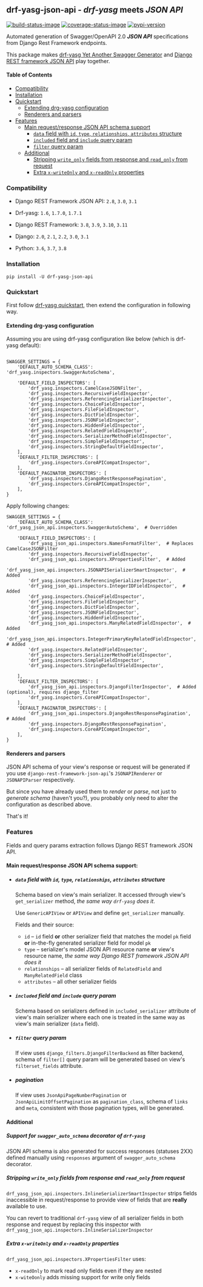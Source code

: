 ## drf-yasg-json-api - ***drf-yasg*** meets ***JSON API***

[![build-status-image]][travis]
[![coverage-status-image]][codecov]
[![pypi-version]][pypi]

Automated generation of Swagger/OpenAPI 2.0 ***JSON API*** specifications from Django Rest Framework endpoints.

This package makes [drf-yasg Yet Another Swagger Generator](https://github.com/axnsan12/drf-yasg) and 
[Django REST framework JSON API](https://github.com/django-json-api/django-rest-framework-json-api) play together.

#### Table of Contents
<!-- START doctoc generated TOC please keep comment here to allow auto update -->
<!-- DON'T EDIT THIS SECTION, INSTEAD RE-RUN doctoc TO UPDATE -->


- [Compatibility](#compatibility)
- [Installation](#installation)
- [Quickstart](#quickstart)
  - [Extending drg-yasg configuration](#extending-drg-yasg-configuration)
  - [Renderers and parsers](#renderers-and-parsers)
- [Features](#features)
  - [Main request/response JSON API schema support](#main-requestresponse-json-api-schema-support)
    - [`data` field with `id`, `type`, `relationships`, `attributes` structure](#data-field-with-id-type-relationships-attributes-structure)
    - [`included` field and `include` query param](#included-field-and-include-query-param)
    - [`filter` query param](#filter-query-param)
  - [Additional](#additional)
    - [Stripping `write_only` fields from response and `read_only` from request](#stripping-write_only-fields-from-response-and-read_only-from-request)
    - [Extra `x-writeOnly` and `x-readOnly` properties](#extra-x-writeonly-and-x-readonly-properties)

<!-- END doctoc generated TOC please keep comment here to allow auto update -->


### Compatibility

- Django REST Framework JSON API: `2.8`, `3.0`, `3.1`
- Drf-yasg: `1.6`, `1.7.0`, `1.7.1`


- Django REST Framework: `3.8`, `3.9`, `3.10`, `3.11`
- Django: `2.0`, `2.1`, `2.2`, `3.0`, `3.1`
- Python: `3.6`, `3.7`, `3.8`

### Installation

```
pip install -U drf-yasg-json-api
```

### Quickstart

First follow [drf-yasg quickstart](https://github.com/axnsan12/drf-yasg#1-quickstart),
then extend the configuration in following way.

#### Extending drg-yasg configuration
Assuming you are using drf-yasg configuration like below (which is drf-yasg default):
```

SWAGGER_SETTINGS = {
    'DEFAULT_AUTO_SCHEMA_CLASS': 'drf_yasg.inspectors.SwaggerAutoSchema',

    'DEFAULT_FIELD_INSPECTORS': [
        'drf_yasg.inspectors.CamelCaseJSONFilter',
        'drf_yasg.inspectors.RecursiveFieldInspector',
        'drf_yasg.inspectors.ReferencingSerializerInspector',
        'drf_yasg.inspectors.ChoiceFieldInspector',
        'drf_yasg.inspectors.FileFieldInspector',
        'drf_yasg.inspectors.DictFieldInspector',
        'drf_yasg.inspectors.JSONFieldInspector',
        'drf_yasg.inspectors.HiddenFieldInspector',
        'drf_yasg.inspectors.RelatedFieldInspector',
        'drf_yasg.inspectors.SerializerMethodFieldInspector',
        'drf_yasg.inspectors.SimpleFieldInspector',
        'drf_yasg.inspectors.StringDefaultFieldInspector',
    ],
    'DEFAULT_FILTER_INSPECTORS': [
        'drf_yasg.inspectors.CoreAPICompatInspector',
    ],
    'DEFAULT_PAGINATOR_INSPECTORS': [
        'drf_yasg.inspectors.DjangoRestResponsePagination',
        'drf_yasg.inspectors.CoreAPICompatInspector',
    ],
}
```

Apply following changes:
```
SWAGGER_SETTINGS = {
    'DEFAULT_AUTO_SCHEMA_CLASS': 'drf_yasg_json_api.inspectors.SwaggerAutoSchema',  # Overridden

    'DEFAULT_FIELD_INSPECTORS': [
        'drf_yasg_json_api.inspectors.NamesFormatFilter',  # Replaces CamelCaseJSONFilter
        'drf_yasg.inspectors.RecursiveFieldInspector',  
        'drf_yasg_json_api.inspectors.XPropertiesFilter',  # Added 
        'drf_yasg_json_api.inspectors.JSONAPISerializerSmartInspector',  # Added
        'drf_yasg.inspectors.ReferencingSerializerInspector',
        'drf_yasg_json_api.inspectors.IntegerIDFieldInspector',  # Added
        'drf_yasg.inspectors.ChoiceFieldInspector',
        'drf_yasg.inspectors.FileFieldInspector',
        'drf_yasg.inspectors.DictFieldInspector',
        'drf_yasg.inspectors.JSONFieldInspector',
        'drf_yasg.inspectors.HiddenFieldInspector',
        'drf_yasg_json_api.inspectors.ManyRelatedFieldInspector',  # Added
        'drf_yasg_json_api.inspectors.IntegerPrimaryKeyRelatedFieldInspector',  # Added 
        'drf_yasg.inspectors.RelatedFieldInspector',
        'drf_yasg.inspectors.SerializerMethodFieldInspector',
        'drf_yasg.inspectors.SimpleFieldInspector',
        'drf_yasg.inspectors.StringDefaultFieldInspector',

    ],
    'DEFAULT_FILTER_INSPECTORS': [
        'drf_yasg_json_api.inspectors.DjangoFilterInspector',  # Added (optional), requires django_filter 
        'drf_yasg.inspectors.CoreAPICompatInspector',
    ],
    'DEFAULT_PAGINATOR_INSPECTORS': [
        'drf_yasg_json_api.inspectors.DjangoRestResponsePagination',  # Added
        'drf_yasg.inspectors.DjangoRestResponsePagination',
        'drf_yasg.inspectors.CoreAPICompatInspector',
    ],
}
```

#### Renderers and parsers

JSON API schema of your view's response or request will be generated if you use `django-rest-framework-json-api`'s
 `JSONAPIRenderer` or `JSONAPIParser` respectively. 

But since you have already used them to *render* or *parse*, not just to *generate schema* (haven't you?), 
you probably only need to alter the configuration as described above.    
 
That's it!

### Features

Fields and query params extraction follows Django REST framework JSON API.

#### Main request/response JSON API schema support:
    
- ##### `data` field with `id`, `type`, `relationships`, `attributes` structure

    Schema based on view's main serializer. It accessed through view's `get_serializer` method, 
    *the same way `drf-yasg` does it*.
    
    Use `GenericAPIView` or `APIView` and define `get_serializer` manually. 
    
    Fields and their source: 
    - `id` – `id` field **or** other serializer field that matches the model `pk` 
    field **or** in-the-fly generated serializer field for model `pk`
    - `type` – serializer's model JSON API resource name **or** view's resource name,
     *the same way Django REST framework JSON API does it* 
    - `relationships` – all serializer fields of  `RelatedField` and `ManyRelatedField` class
    - `attributes` – all other serializer fields

- ##### `included` field and `include` query param
   
    Schema based on serializers defined in `included_serializer` attribute of view's main serializer where each one is 
    treated in the same way as view's main serializer (`data` field).
  
- ##### `filter` query param

    If view uses `django_filters.DjangoFilterBackend` as filter backend,
    schema of `filter[]` query param will be generated based on view's `filterset_fields` attribute.   
  
- #####  pagination

    If view uses `JsonApiPageNumberPagination` or `JsonApiLimitOffsetPagination` as `pagination_class`, 
    schema of `links` and `meta`, consistent with those pagination types, will be generated.    

#### Additional

##### Support for `swagger_auto_schema` decorator of `drf-yasg`

JSON API schema is also generated for success responses (statuses 2XX) defined manually using `responses` argument
 of `swagger_auto_schema` decorator.   

##### Stripping `write_only` fields from response and `read_only` from request

`drf_yasg_json_api.inspectors.InlineSerializerSmartInspector` strips fields inaccessible in request/response to
 provide view of fields that are **really** available to use.

You can revert to traditional `drf-yasg` view of all serializer fields in both response and request by replacing this
inspector with `drf_yasg_json_api.inspectors.InlineSerializerInspector` 


##### Extra `x-writeOnly` and `x-readOnly` properties

`drf_yasg_json_api.inspectors.XPropertiesFilter` uses:
 - `x-readOnly` to mark read only fields even if they are nested
 - `x-witeOonly` adds missing support for write only fields


[build-status-image]: https://secure.travis-ci.org/glowka/drf-yasg-json-api.svg?branch=master
[travis]: https://travis-ci.org/glowka/drf-yasg-json-api?branch=master
[coverage-status-image]: https://img.shields.io/codecov/c/github/glowka/drf-yasg-json-api/master.svg
[codecov]: https://codecov.io/github/glowka/drf-yasg-json-api?branch=master
[pypi-version]: https://img.shields.io/pypi/v/drf_yasg_json_api.svg
[pypi]: https://pypi.org/project/drf_yasg_json_api/

